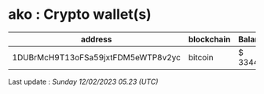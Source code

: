 # ako : Crypto wallet(s)

| address | blockchain | Balance |
|---|---|---|
| 1DUBrMcH9T13oFSa59jxtFDM5eWTP8v2yc | bitcoin | $ 33442 |

Last update : _Sunday 12/02/2023 05.23 (UTC)_

